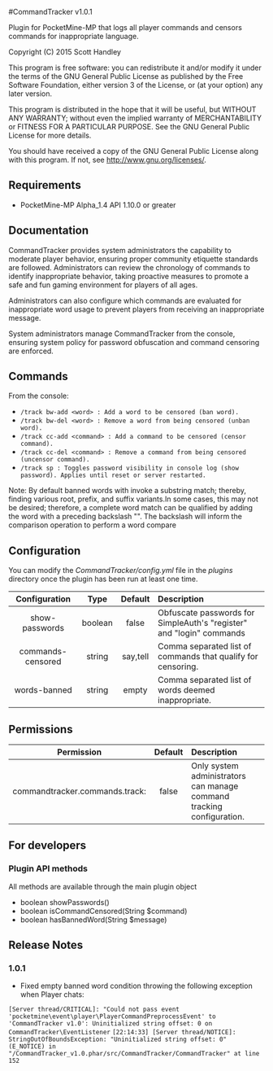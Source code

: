 #CommandTracker v1.0.1

Plugin for PocketMine-MP that logs all player commands and censors commands for inappropriate language. 
   
   Copyright (C) 2015 Scott Handley
   
   This program is free software: you can redistribute it and/or modify
   it under the terms of the GNU General Public License as published by
   the Free Software Foundation, either version 3 of the License, or
   (at your option) any later version.
  
   This program is distributed in the hope that it will be useful,
   but WITHOUT ANY WARRANTY; without even the implied warranty of
   MERCHANTABILITY or FITNESS FOR A PARTICULAR PURPOSE.  See the
   GNU General Public License for more details.
 
   You should have received a copy of the GNU General Public License
   along with this program.  If not, see <http://www.gnu.org/licenses/>.

## Requirements

* PocketMine-MP Alpha_1.4 API 1.10.0 or greater

## Documentation 

CommandTracker provides system administrators the capability to moderate player behavior, 
ensuring proper community etiquette standards are followed. Administrators can review the 
chronology of commands to identify inappropriate behavior, taking proactive measures to 
promote a safe and fun gaming environment for players of all ages.

Administrators can also configure which commands are evaluated for inappropriate word usage 
to prevent players from receiving an inappropriate message.

System administrators manage CommandTracker from the console, ensuring system policy 
for password obfuscation and command censoring are enforced.

## Commands

From the console: 

* `/track bw-add <word> : Add a word to be censored (ban word).`
* `/track bw-del <word> : Remove a word from being censored (unban word).`
* `/track cc-add <command> : Add a command to be censored (censor command).`
* `/track cc-del <command> : Remove a command from being censored (uncensor command).`
* `/track sp : Toggles password visibility in console log (show password). Applies until reset or server restarted.`

Note: By default banned words with invoke a substring match; thereby, finding various root, 
prefix, and suffix variants.In some cases, this may not be desired; therefore, a complete 
word match can be qualified by adding the word with a preceding backslash "\". The backslash 
will inform the comparison operation to perform a word compare

## Configuration

You can modify the _CommandTracker/config.yml_ file in the _plugins_ directory once the plugin 
has been run at least one time.

| Configuration | Type | Default | Description |
| :---: | :---: | :---: | :--- |
| show-passwords | boolean | false | Obfuscate passwords for SimpleAuth's "register" and "login" commands
| commands-censored | string | say,tell | Comma separated list of commands that qualify for censoring.
| words-banned | string | empty | Comma separated list of words deemed inappropriate.

## Permissions

| Permission | Default | Description |
| :---: | :---: | :--- |
| commandtracker.commands.track: | false | Only system administrators can manage command tracking configuration.

## For developers

### Plugin API methods

All methods are available through the main plugin object

* boolean showPasswords() 
* boolean isCommandCensored(String $command)
* boolean hasBannedWord(String $message)

## Release Notes

### 1.0.1
* Fixed empty banned word condition throwing the following exception when Player chats: 

`[Server thread/CRITICAL]: "Could not pass event 'pocketmine\event\player\PlayerCommandPreprocessEvent' to 'CommandTracker v1.0': Uninitialized string offset: 0 on CommandTracker\EventListener`
`[22:14:33] [Server thread/NOTICE]: StringOutOfBoundsException: "Uninitialized string offset: 0" (E_NOTICE) in "/CommandTracker_v1.0.phar/src/CommandTracker/CommandTracker" at line 152`